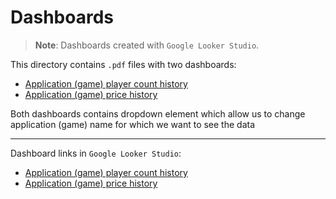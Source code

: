 # Dashboards

> **Note**: Dashboards created with `Google Looker Studio`.

This directory contains `.pdf` files with two dashboards:

- [Application (game) player count history](Application_(game)_player_count_history.pdf)
- [Application (game) price history](Application_(game)_price_history.pdf)

Both dashboards contains dropdown element which allow us to change application (game) name for which we want to see the data

---

Dashboard links in `Google Looker Studio`:

- [Application (game) player count history](https://lookerstudio.google.com/reporting/e2837dd7-84e1-4d86-9724-0095ce728863)
- [Application (game) price history](https://lookerstudio.google.com/reporting/ad62ee30-6b18-4223-803b-67496b47f9aa)